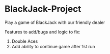 # BlackJack-Project
Play a game of BlackJack with our friendly dealer

Features to add/bugs and logic to fix:
1) Double Aces
2) Add ability to continue game after 1st run
